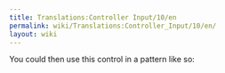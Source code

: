 ```yaml
---
title: Translations:Controller Input/10/en
permalink: wiki/Translations:Controller_Input/10/en/
layout: wiki
---
```


You could then use this control in a pattern like so:
